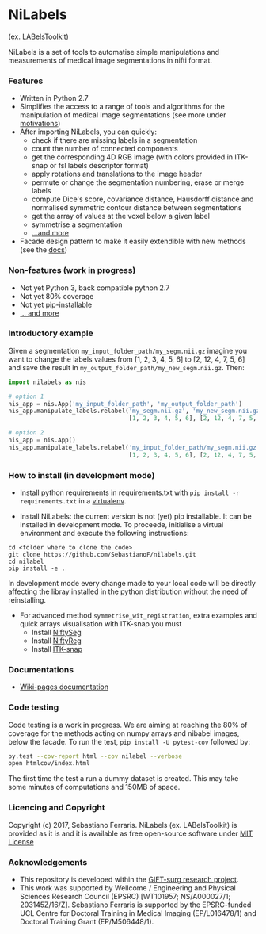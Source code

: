 # NiLabels 

(ex. [LABelsToolkit](https://github.com/SebastianoF/LABelsToolkit))

NiLabels is a set of tools to automatise simple manipulations and measurements of medical image 
segmentations in nifti format.

### Features

+ Written in Python 2.7
+ Simplifies the access to a range of tools and algorithms for the manipulation of medical image segmentations (see more under [motivations](https://github.com/SebastianoF/nilabels/wiki/Motivations))
+ After importing NiLabels, you can quickly: 
    + check if there are missing labels in a segmentation 
    + count the number of connected components
    + get the corresponding 4D RGB image (with colors provided in ITK-snap or fsl labels descriptor format) 
    + apply rotations and translations to the image header
    + permute or change the segmentation numbering, erase or merge labels 
    + compute Dice's score, covariance distance, Hausdorff distance and normalised symmetric contour distance between segmentations 
    + get the array of values at the voxel below a given label 
    + symmetrise a segmentation 
    + [...and more](https://github.com/SebastianoF/nilabels/wiki/What-you-can-do-with-nilabels)
+ Facade design pattern to make it easily extendible with new methods (see the [docs](https://github.com/SebastianoF/nilabels/wiki/Design-Pattern))


### Non-features (work in progress)

+ Not yet Python 3, back compatible python 2.7
+ Not yet 80% coverage
+ Not yet pip-installable
+ [... and more](https://github.com/SebastianoF/nilabels/wiki/Work-in-Progress)


### Introductory example

Given a segmentation `my_input_folder_path/my_segm.nii.gz` imagine you want to change the labels values from [1, 2, 3, 4, 5, 6] to [2, 12, 4, 7, 5, 6]
and save the result in `my_output_folder_path/my_new_segm.nii.gz`. Then:

```python
import nilabels as nis

# option 1
nis_app = nis.App('my_input_folder_path', 'my_output_folder_path')
nis_app.manipulate_labels.relabel('my_segm.nii.gz', 'my_new_segm.nii.gz', 
                                  [1, 2, 3, 4, 5, 6], [2, 12, 4, 7, 5, 6])

# option 2
nis_app = nis.App()
nis_app.manipulate_labels.relabel('my_input_folder_path/my_segm.nii.gz', 'my_output_folder_path/my_new_segm.nii.gz', 
                                  [1, 2, 3, 4, 5, 6], [2, 12, 4, 7, 5, 6])
```

### How to install (in development mode) 


+ Install python requirements in requirements.txt with
    `pip install -r requirements.txt`
in a [virtualenv](http://docs.python-guide.org/en/latest/dev/virtualenvs/).

+ Install NiLabels: the current version is not (yet) pip installable. It can be installed in development mode.
To proceede, initialise a virtual environment and execute the following instructions:
```
cd <folder where to clone the code>
git clone https://github.com/SebastianoF/nilabels.git
cd nilabel
pip install -e .
```
In development mode every change made to your local code will be directly affecting the libray installed in the python distribution
without the need of reinstalling.

+ For advanced method `symmetrise_wit_registration`, extra examples and quick arrays visualisation with ITK-snap you must
    + Install [NiftySeg](https://github.com/KCL-BMEIS/NiftySeg)
    + Install [NiftyReg](https://github.com/KCL-BMEIS/niftyreg)
    + Install [ITK-snap](http://www.itksnap.org/pmwiki/pmwiki.php?n=Downloads.SNAP3)



### Documentations

+ [Wiki-pages documentation](https://github.com/SebastianoF/nilabels/wiki)


### Code testing

Code testing is a work in progress. We are aiming at reaching the 80% of coverage for the methods acting on numpy arrays and nibabel images, below the facade.
To run the test, `pip install -U pytest-cov` followed by:
```bash
py.test --cov-report html --cov nilabel --verbose
open htmlcov/index.html
```
The first time the test a run a dummy dataset is created. This may take some minutes of computations and 150MB of space.

### Licencing and Copyright

Copyright (c) 2017, Sebastiano Ferraris. NiLabels  (ex. LABelsToolkit) is provided as it is and 
it is available as free open-source software under 
[MIT License](https://github.com/SebastianoF/nilabels/blob/master/LICENCE.txt)


### Acknowledgements

+ This repository is developed within the [GIFT-surg research project](http://www.gift-surg.ac.uk).
+ This work was supported by Wellcome / Engineering and Physical Sciences Research Council (EPSRC) [WT101957; NS/A000027/1; 203145Z/16/Z]. 
Sebastiano Ferraris is supported by the EPSRC-funded UCL Centre for Doctoral Training in Medical Imaging (EP/L016478/1) and Doctoral Training Grant (EP/M506448/1). 
